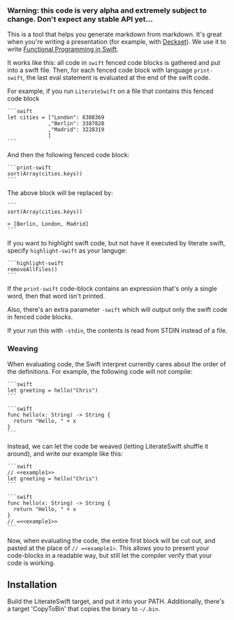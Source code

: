 ### Warning: this code is very alpha and extremely subject to change. Don't expect any stable API yet...

This is a tool that helps you generate markdown from markdown. It's great when you're writing a presentation (for example, with [Deckset](http://www.decksetapp.com)). We use it to write [Functional Programming in Swift](http://www.objc.io/books/).

It works like this: all code in `swift` fenced code blocks is gathered and put into a swift file. Then, for each fenced code block with language `print-swift`, the last eval statement is evaluated at the end of the swift code.

For example, if you run `LiterateSwift` on a file that contains this fenced code block

    ```swift
    let cities = ["London": 8308369
                 ,"Berlin": 3387828	
                 ,"Madrid": 3228319	
                 ]
    ```

And then the following fenced code block:

    ```print-swift
    sort(Array(cities.keys))
    ```

The above block will be replaced by:

    ```
    sort(Array(cities.keys))
    
    > [Berlin, London, Madrid]
    ```

If you want to highlight swift code, but not have it executed by literate swift, specify `highlight-swift` as your languge:

    ```highlight-swift
    removeAllFiles()
    ```

If the `print-swift` code-block contains an expression that's only a single word, then that word isn't printed.

Also, there's an extra parameter `-swift` which will output only the swift code in fenced code blocks.

If your run this with `-stdin`, the contents is read from STDIN instead of a file.

### Weaving

When evaluating code, the Swift interpret currently cares about the order of the definitions. For example, the following code will not compile:


    ```swift
    let greeting = hello("Chris")
    ```
    
    ```swift
    func hello(x: String) -> String {
      return "Hello, " + x
    }
    ```

Instead, we can let the code be weaved (letting LiterateSwift shuffle it around), and write our example like this:


    ```swift
    // <<example1>>
    let greeting = hello("Chris")
    ```
    
    ```swift
    func hello(x: String) -> String {
      return "Hello, " + x
    }
    // =<<example1>>
    ```

Now, when evaluating the code, the entire first block will be cut out, and pasted at the place of `// =<example1>`. This allows you to present your code-blocks in a readable way, but still let the compiler verify that your code is working.

## Installation

Build the LiterateSwift target, and put it into your PATH. Additionally, there's a target 'CopyToBin' that copies the binary to `~/.bin`.

